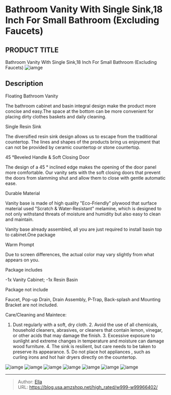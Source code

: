 # Bathroom Vanity With Single Sink,18 Inch For Small Bathroom (Excluding Faucets)


## PRODUCT TITLE 

Bathroom Vanity With Single Sink,18 Inch For Small Bathroom (Excluding Faucets)
![iamge](https://b2bfiles1.gigab2b.cn/image/wkseller/9085/20230330_533f7cbd9f097540915ae6d7c553ef6d.jpg)

## Description

Floating Bathroom Vanity



The bathroom cabinet and basin integral design make the product more concise and easy.The space at the bottom can be more convenient for placing dirty clothes baskets and daily cleaning.










Single Resin Sink



The diversified resin sink design allows us to escape from the traditional countertop. The lines and shapes of the products bring us enjoyment that can not be provided by ceramic countertop or stone countertop.










45 °Beveled Handle &amp; Soft Closing Door



The design of a 45 ° inclined edge makes the opening of the door panel more comfortable. Our vanity sets with the soft closing doors that prevent the doors from slamming shut and allow them to close with gentle automatic ease.










Durable Material



Vanity base is made of high quality &#34;Eco-Friendly&#34; plywood that surface material used &#34;Scratch &amp; Water-Resistant&#34; melamine, which is designed to not only withstand threats of moisture and humidity but also easy to clean and maintain.







Vanity base already assembled, all you are just required to install basin top to cabinet.One package





Warm Prompt

Due to screen differences, the actual color may vary slightly from what appears on you.



Package includes

-1x Vanity Cabinet; -1x Resin Basin



Package not include

Faucet, Pop-up Drain, Drain Assembly, P-Trap, Back-splash and Mounting Bracket are not included.






Care/Cleaning and Maintece:

1. Dust regularly with a soft, dry cloth. 2. Avoid the use of all chemicals, household cleaners, abrasives, or cleaners that contain lemon, vinegar, or other acids that may damage the finish. 3. Excessive exposure to sunlight and extreme changes in temperature and moisture can damage wood furniture. 4. The sink is resilient, but care needs to be taken to preserve its appearance. 5. Do not place hot appliances , such as curling irons and hot hair dryers directly on the countertop.










![iamge](https://b2bfiles1.gigab2b.cn/image/wkseller/9085/20221216_fd20692ffa21ad0b8a106790ce1dbbde.jpg)
![iamge](https://b2bfiles1.gigab2b.cn/image/wkseller/9085/20221216_bae921ad3c1c691c482a7c8f73c0c83c.jpg)
![iamge](https://b2bfiles1.gigab2b.cn/image/wkseller/9085/20221216_12fcc268924af73f02a6fa1598b8287b.jpg)
![iamge](https://b2bfiles1.gigab2b.cn/image/wkseller/9085/20230110_5d8b9d7d1760389f761f1eb28f1d19c1.jpg)
![iamge](https://b2bfiles1.gigab2b.cn/image/wkseller/9085/20230110_19f246e01eada3d8587a96326e9d56e0.jpg)
![iamge](https://b2bfiles1.gigab2b.cn/image/wkseller/9085/20230110_9ad08f39928e808d33bf7ce0cfa58b28.jpg)
![iamge](https://b2bfiles1.gigab2b.cn/image/wkseller/9085/20230110_8d3504194c22f5bf6979a4d7f46038b3.jpg)


---

> Author: [Ella](https://blog.usa.amzshop.net/)  
> URL: https://blog.usa.amzshop.net/high_rated/w999-w99966402/  

